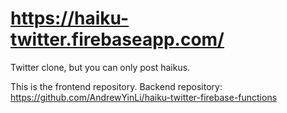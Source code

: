 # https://haiku-twitter.firebaseapp.com/

Twitter clone, but you can only post haikus.

This is the frontend repository. Backend repository: https://github.com/AndrewYinLi/haiku-twitter-firebase-functions
